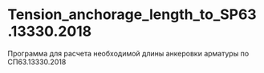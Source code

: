 # Tension_anchorage_length_to_SP63.13330.2018
 Программа для расчета необходимой длины анкеровки арматуры по СП63.13330.2018

